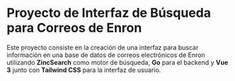 
# Proyecto de Interfaz de Búsqueda para Correos de Enron

Este proyecto consiste en la creación de una interfaz para buscar información en una base de datos de correos electrónicos de Enron utilizando **ZincSearch** como motor de búsqueda, **Go** para el backend y **Vue 3** junto con **Tailwind CSS** para la interfaz de usuario.